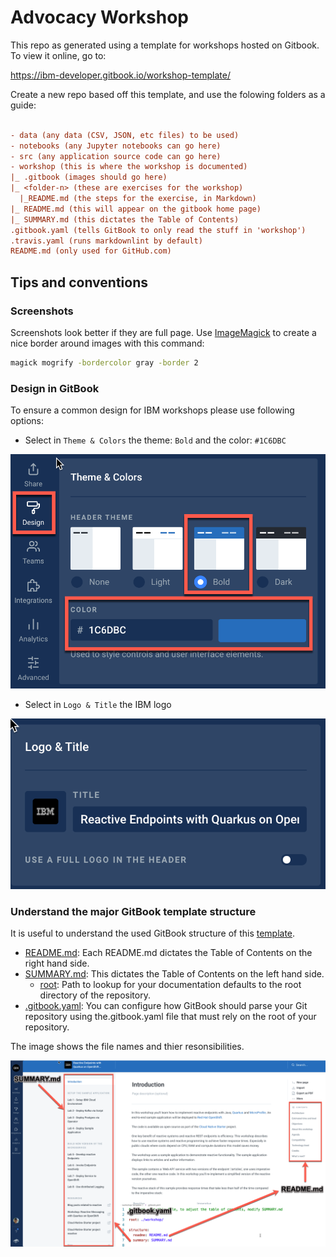 # Advocacy Workshop

This repo as generated using a template for workshops hosted on Gitbook. To view it online, go to:

<https://ibm-developer.gitbook.io/workshop-template/>

Create a new repo based off this template, and use the folowing folders as a guide:

```ini

- data (any data (CSV, JSON, etc files) to be used)
- notebooks (any Jupyter notebooks can go here)
- src (any application source code can go here)
- workshop (this is where the workshop is documented)
|_ .gitbook (images should go here)
|_ <folder-n> (these are exercises for the workshop)
  |_README.md (the steps for the exercise, in Markdown)
|_ README.md (this will appear on the gitbook home page)
|_ SUMMARY.md (this dictates the Table of Contents)
.gitbook.yaml (tells GitBook to only read the stuff in 'workshop')
.travis.yaml (runs markdownlint by default)
README.md (only used for GitHub.com)
```

## Tips and conventions

### Screenshots

Screenshots look better if they are full page.
Use [ImageMagick](https://imagemagick.org) to create a nice border around images with this command:

```bash
magick mogrify -bordercolor gray -border 2
```

### Design in GitBook

To ensure a common design for IBM workshops please use following options:

* Select in `Theme & Colors` the theme: `Bold` and the color: `#1C6DBC`

![](workshop/.gitbook/generic/gitbook-theme-and-color.png)

* Select in `Logo & Title` the IBM logo

![](workshop/.gitbook/generic/gitbook-logo.png)

### Understand the major GitBook template structure

It is useful to understand the used GitBook structure of this [template](https://docs.gitbook.com/integrations/github/content-configuration#structure).

* [README.md](https://docs.gitbook.com/integrations/github/content-configuration#structure): Each README.md dictates the Table of Contents on the right hand side.
* [SUMMARY.md](https://docs.gitbook.com/integrations/github/content-configuration#summary): This dictates the Table of Contents on the left hand side.
  * [root](https://docs.gitbook.com/integrations/github/content-configuration#root): Path to lookup for your documentation defaults to the root directory of the repository.
* [.gitbook.yaml](https://docs.gitbook.com/integrations/github/content-configuration): You can configure how GitBook should parse your Git repository using the.gitbook.yaml file that must rely on the root of your repository.

The image shows the file names and thier resonsibilities.

![](workshop/.gitbook/generic/gitbook-mainstructure.png)


